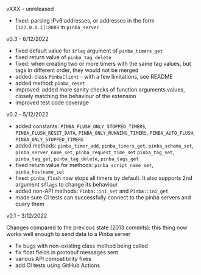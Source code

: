 vXXX - unreleased

* fixed: parsing IPv6 addresses, or addresses in the form `[127.0.0.1]:8080` in `pinba_server`

v0.3 - 6/12/2022

* fixed default value for `$flag` argument of `pinba_timers_get`
* fixed return value of `pinba_tag_delete`
* fixed: when creating two or more timers with the same tag values, but tags in different order, they would not be merged
* added: class `PinbaClient` - with a few limitations, see README
* added method: `pinba_reset`
* improved: added more sanity checks of function arguments values, closely matching the behaviour of the extension
* improved test code coverage

v0.2 - 5/12/2022

* added constants: `PINBA_FLUSH_ONLY_STOPPED_TIMERS`, `PINBA_FLUSH_RESET_DATA`, `PINBA_ONLY_RUNNING_TIMERS`, `PINBA_AUTO_FLUSH`,
  `PINBA_ONLY_STOPPED_TIMERS`
* added methods: `pinba_timer_add`, `pinba_timers_get`, `pinba_schema_set`, `pinba_server_name_set`, `pinba_request_time_set`
  `pinba_tag_set`, `pinba_tag_get`, `pinba_tag_delete`, `pinba_tags_get`
* fixed return value for methods: `pinba_script_name_set`, `pinba_hostname_set`
* fixed: `pinba_flush` now stops all timers by default. It also supports 2nd argument `$flags` to change its behaviour
* added non-API methods: `Pinba::ini_set` and `Pinba::ini_get`
* made sure CI tests can successfully connect to the pinba servers and query them

v0.1 - 3/12/2022

Changes compared to the previous state (2013 commits): this thing now works well enough to send data to a Pinba server

* fix bugs with non-existing class method being called
* fix float fields in protobuf messages sent
* various API compatibility fixes
* add CI tests using GitHub Actions

